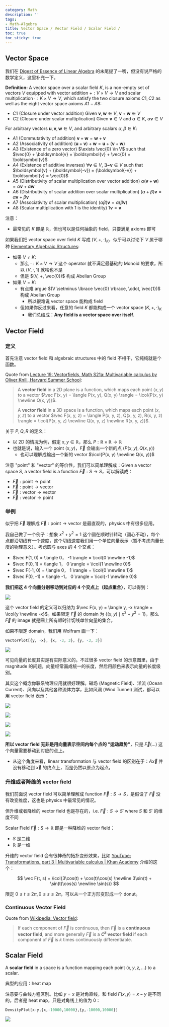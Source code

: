 ```yaml
---
category: Math
description: ''
tags:
- Math-Algebra
title: Vector Space / Vector Field / Scalar Field / 
toc: true
toc_sticky: true
---
```


$$
\newcommand{\icol}[1]{
  \bigl[ \begin{smallmatrix} #1 \end{smallmatrix} \bigr]
}
$$

## Vector Space

我们在 [Digest of Essence of Linear Algebra](/math/2016/11/17/digest-of-essence-of-linear-algebra#chapter-11---abstract-vector-spaces) 的末尾提了一嘴，但没有说严格的数学定义，这里补充一下。

**Definition:** A vector space over a scalar field $K$, is a non-empty set of vectors $V$ equipped with vector addition $+: V \times V \to V$ and scalar multiplication $\cdot: K \times V \to V$, which satisfy the two closure axioms $C1, C2$ as well as the eight vector space axioms $A1 - A8$:
- $C1$ (Closure under vector addition) Given $\boldsymbol{v}, \boldsymbol{w} \in V$, $\boldsymbol{v} + \boldsymbol{w} \in V$
- $C2$ (Closure under scalar multiplication) Given $\boldsymbol{v} \in V$ and $\alpha \in K$, $\alpha \boldsymbol{v} \in V$

For arbitrary vectors $\boldsymbol{u}, \boldsymbol{v}, \boldsymbol{w} \in V$, and arbitrary scalars $\alpha, \beta \in K$:

- $A1$ (Commutativity of addition) $\boldsymbol{v} + \boldsymbol{w} = \boldsymbol{w} + \boldsymbol{v}$
- $A2$ (Associativity of addition) $(\boldsymbol{u} + \boldsymbol{v}) + \boldsymbol{w} = \boldsymbol{u} + (\boldsymbol{v} + \boldsymbol{w})$
- $A3$ (Existence of a zero vector) $\exists \vec{0} \in V$ such that $\vec{0} + \boldsymbol{v} = \boldsymbol{v} + \vec{0} = \boldsymbol{v}$
- $A4$ (Existence of additive inverses) $\forall \boldsymbol{v} \in V$, $\exists \boldsymbol{-v} \in V$ such that $\boldsymbol{v} + (\boldsymbol{-v}) = (\boldsymbol{-v}) + \boldsymbol{v} = \vec{0}$
- $A5$ (Distributivity of scalar multiplication over vector addition) $\alpha (\boldsymbol{v} + \boldsymbol{w}) = \alpha \boldsymbol{v} + \alpha \boldsymbol{w}$
- $A6$ (Distributivity of scalar addition over scalar multiplication) $(\alpha+\beta) \boldsymbol{v} = \alpha \boldsymbol{v} + \beta\boldsymbol{v}$
- $A7$ (Associativity of scalar multiplication) $(\alpha \beta) \boldsymbol{v} = \alpha (\beta \boldsymbol{v})$
- $A8$ (Scalar multiplication with 1 is the identity) $1 \boldsymbol{v} = \boldsymbol{v}$

注意：

- 最常见的 $K$ 即是 $\mathbb{R}$，但也可以是任何抽象的 field，只要满足 axioms 即可

如果我们把 vector space over field $K$ 写成 $(V, +, \cdot)_{K}$，似乎可以讨论下 $V$ 属于哪种 [Elementary Algebraic Structures](/math/2024/04/07/elementary-algebraic-structures):

- 如果 $V \neq K$:
  - 那么 $\cdot: K \times V \to V$ 这个 operator 就不满足最基础的 Monoid 的要求，所以 $(V, \cdot, 1)$ 就啥也不是
  - 但是 $(V, +, \vec{0})$ 构成 Abelian Group
- 如果 $V = K$:
  - 有点难 argue $(V \setminus \lbrace \vec{0} \rbrace, \cdot, \vec{1})$ 构成 Abelian Group
    - 所以很难说 vector space 能构成 field
  - 但如果你反过来看，任意的 field $K$ 都能构成一个 vector space $(K, +, \cdot)_{K}$
    - 我们总结成：**Any field is a vector space over itself**.

## Vector Field

### 定义

首先注意 vector field 和 algebraic structures 中的 field 不相干，它纯纯就是个函数。

Quote from [Lecture 19: Vectorfields, Math S21a: Multivariable calculus by Oliver Knill, Harvard Summer School](http://www.math.harvard.edu/~knill/teaching/summer2011/handouts/53-vectorfield.pdf):

> A **vector field** in a 2D plane is a function, which maps each point $(x, y)$ to a vector $\vec F(x, y) = \langle P(x, y), Q(x, y) \rangle = \icol{P(x, y) \newline Q(x, y)}$. 
> 
> A **vector field** in a 3D space is a function, which maps each point $(x, y, z)$ to a vector $\vec F(x, y, z) = \langle P(x, y, z), Q(x, y, z), R(x, y, z) \rangle = \icol{P(x, y, z) \newline Q(x, y, z) \newline R(x, y, z)}$.

关于 $P,Q,R$ 的定义：
- 以 2D 的情况为例，假定 $x,y \in \mathbb{R}$，那么 $P: \mathbb{R} \times \mathbb{R} \to \mathbb{R}$
- 也就是说，输入一个 point $(x,y)$，$\vec F$ 会输出一个新的点 $(P(x, y), Q(x, y))$
  - 也可以理解成输出一个新的 vector $\icol{P(x, y) \newline Q(x, y)}$

注意 "point" 和 "vector" 的等价性，我们可以简单理解成：Given a vector space $S$, a vector field is a function $\vec{F}: S \to S$，可以解读成：
- $\vec{F}: \text{point} \to \text{point}$
- $\vec{F}: \text{point} \to \text{vector}$
- $\vec{F}: \text{vector} \to \text{vector}$
- $\vec{F}: \text{vector} \to \text{point}$

### 举例

似乎把 $\vec F$ 理解成 $\vec{F}: \text{point} \to \text{vector}$ 是最直观的，physics 中有很多应用。

我自己做了一个例子：想象 $x^2 + y^2 = 1$ 这个圆在顺时针转动（圆心不动），每个点都沿切线有一个速度，这个切线速度我们用一个单位向量表示（暂不考虑向量长度的物理意义）。考虑圆与 axes 的 4 个交点：

- $\vec F(1, 0) = \langle 0， -1 \rangle = \icol{0 \newline -1}$
- $\vec F(0, 1) = \langle 1， 0 \rangle = \icol{1 \newline 0}$
- $\vec F(-1, 0) = \langle 0， 1 \rangle = \icol{0 \newline 1}$
- $\vec F(0, -1) = \langle -1， 0 \rangle = \icol{-1 \newline 0}$

**我们把这 4 个向量分别移动到对应的 4 个交点上（起点重合）**，可以得到：

![](https://farm2.staticflickr.com/1755/42631307851_f2d9e223a5_m_d.jpg)

这个 vector field 的定义可以归纳为 $\vec F(x, y) = \langle y, -x \rangle = \icol{y \newline -x}$。如果限定 $\vec F$ 的 domain 为 $\lbrace (x, y) \mid x^2 + y^2 = 1 \rbrace$，那么 $\vec F$ 的 image 就是圆上所有顺时针切线单位向量的集合。

如果不限定 domain，我们用 Wolfram 画一下：

```r
VectorPlot[{y, -x}, {x, -3, 3}, {y, -3, 3}]
```

![](https://farm2.staticflickr.com/1741/41734955725_c6f6c8541e_z_d.jpg)

可见向量的长度其实是有实际意义的。不过很多 vector field 的示意图里，由于 magnitude 的问题，向量经常画成统一的长度，然后用颜色来表示向量的长度级别。

其实这个概念你联系物理应用就很好理解。磁场 (Magnetic Field)、洋流 (Ocean Current)、风向以及其他各种流体力学，比如风洞 (Wind Tunnel) 测试，都可以用 vector field 表示：

![](https://farm2.staticflickr.com/1742/42584095142_346ef6fa9e_z_d.jpg)

![](https://farm2.staticflickr.com/1760/27765941547_59ab885ecc_z_d.jpg)

![](https://farm2.staticflickr.com/1723/27765941507_04df6b9893_z_d.jpg)

![](https://farm2.staticflickr.com/1737/42584095012_4fce9c8369_z_d.jpg)

**所以 vector field 无非是用向量表示空间内每个点的 "运动趋势"**，只是 $\vec F(\dots)$ 这个向量需要移动到对应的点上。

- 从这个角度来看，linear transformation 与 vector field 的区别在于：$A \vec x$ 并没有移动到 $\vec x$ 的终点上，而是仍然以原点为起点。

### 升维或者降维的 vector field

我们前面说 vector field 可以简单理解成 function $\vec{F}: S \to S$，是假设了 $\vec{F}$ 没有改变维度，这也是 physics 中最常见的情况。

但升维或者降维的 vector field 也是存在的，i.e. $\vec{F}: S \to S'$ where $S$ 和 $S'$ 的维度不同

Scalar Field $\vec{F}: S \to \mathbb{R}$ 即是一种降维的 vector field：
- $S$ 是二维
- $\mathbb{R}$ 是一维

升维的 vector field 会有很神奇的拓扑变形效果，比如 [YouTube: Transformations, part 3 \| Multivariable calculus \| Khan Academy](https://www.youtube.com/watch?v=U2SQXHMqclc&list=PLSQl0a2vh4HC5feHa6Rc5c0wbRTx56nF7&index=14) 介绍的这个：

$$
\vec F(t, s) = \icol{3\cos(t) + \cos(t)\cos(s) \newline 3\sin(t) + \sin(t)\cos(s) \newline \sin(s)}
$$

限定 $0 \leq t \leq 2 \pi, 0 \leq s \leq 2 \pi$，可以从一个正方形变形成一个 donut。

### Continuous Vector Field

Quote from [Wikipedia: Vector field](https://en.wikipedia.org/wiki/Vector_field):

> If each component of $\vec F$ is continuous, then $\vec F$ is a **continuous vector field**, and more generally $\vec F$ is a **$C^k$ vector field** if each component of $\vec F$ is $k$ times continuously differentiable.

## Scalar Field

A **scalar field** in a space is a function mapping each point $(x, y, z, \dots)$ to a scalar.

典型的应用：heat map

注意要与曲线方程区别。比如 $y = x$ 是对角直线，和 field $F(x, y) = x - y$ 是不同的，后者是 heat map，只是对角线上的值为 0：

```r
DensityPlot[x-y,{x,-10000,10000},{y,-10000,10000}]
```

![](https://farm2.staticflickr.com/1736/41935536714_0993d10b50_z_d.jpg)